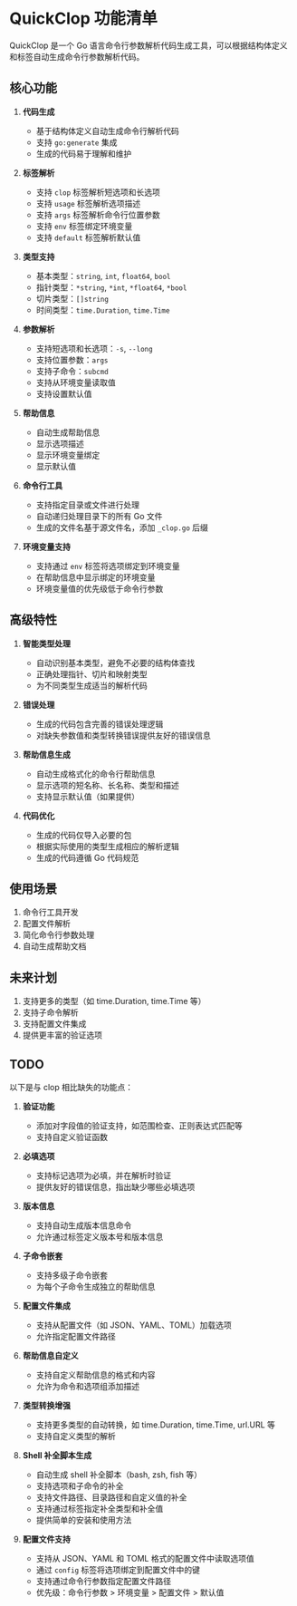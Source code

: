 # QuickClop 功能清单

QuickClop 是一个 Go 语言命令行参数解析代码生成工具，可以根据结构体定义和标签自动生成命令行参数解析代码。

## 核心功能

1. **代码生成**
   - 基于结构体定义自动生成命令行解析代码
   - 支持 `go:generate` 集成
   - 生成的代码易于理解和维护

2. **标签解析**
   - 支持 `clop` 标签解析短选项和长选项
   - 支持 `usage` 标签解析选项描述
   - 支持 `args` 标签解析命令行位置参数
   - 支持 `env` 标签绑定环境变量
   - 支持 `default` 标签解析默认值

3. **类型支持**
   - 基本类型：`string`, `int`, `float64`, `bool`
   - 指针类型：`*string`, `*int`, `*float64`, `*bool`
   - 切片类型：`[]string`
   - 时间类型：`time.Duration`, `time.Time`

4. **参数解析**
   - 支持短选项和长选项：`-s`, `--long`
   - 支持位置参数：`args`
   - 支持子命令：`subcmd`
   - 支持从环境变量读取值
   - 支持设置默认值

5. **帮助信息**
   - 自动生成帮助信息
   - 显示选项描述
   - 显示环境变量绑定
   - 显示默认值

6. **命令行工具**
   - 支持指定目录或文件进行处理
   - 自动递归处理目录下的所有 Go 文件
   - 生成的文件名基于源文件名，添加 `_clop.go` 后缀

7. **环境变量支持**
   - 支持通过 `env` 标签将选项绑定到环境变量
   - 在帮助信息中显示绑定的环境变量
   - 环境变量值的优先级低于命令行参数

## 高级特性

1. **智能类型处理**
   - 自动识别基本类型，避免不必要的结构体查找
   - 正确处理指针、切片和映射类型
   - 为不同类型生成适当的解析代码

2. **错误处理**
   - 生成的代码包含完善的错误处理逻辑
   - 对缺失参数值和类型转换错误提供友好的错误信息

3. **帮助信息生成**
   - 自动生成格式化的命令行帮助信息
   - 显示选项的短名称、长名称、类型和描述
   - 支持显示默认值（如果提供）

4. **代码优化**
   - 生成的代码仅导入必要的包
   - 根据实际使用的类型生成相应的解析逻辑
   - 生成的代码遵循 Go 代码规范

## 使用场景

1. 命令行工具开发
2. 配置文件解析
3. 简化命令行参数处理
4. 自动生成帮助文档

## 未来计划

1. 支持更多的类型（如 time.Duration, time.Time 等）
2. 支持子命令解析
3. 支持配置文件集成
4. 提供更丰富的验证选项

## TODO

以下是与 clop 相比缺失的功能点：

1. **验证功能**
   - 添加对字段值的验证支持，如范围检查、正则表达式匹配等
   - 支持自定义验证函数

2. **必填选项**
   - 支持标记选项为必填，并在解析时验证
   - 提供友好的错误信息，指出缺少哪些必填选项

3. **版本信息**
   - 支持自动生成版本信息命令
   - 允许通过标签定义版本号和版本信息

4. **子命令嵌套**
   - 支持多级子命令嵌套
   - 为每个子命令生成独立的帮助信息

5. **配置文件集成**
   - 支持从配置文件（如 JSON、YAML、TOML）加载选项
   - 允许指定配置文件路径

6. **帮助信息自定义**
   - 支持自定义帮助信息的格式和内容
   - 允许为命令和选项组添加描述

7. **类型转换增强**
   - 支持更多类型的自动转换，如 time.Duration, time.Time, url.URL 等
   - 支持自定义类型的解析

8. **Shell 补全脚本生成**
    - 自动生成 shell 补全脚本（bash, zsh, fish 等）
    - 支持选项和子命令的补全
    - 支持文件路径、目录路径和自定义值的补全
    - 支持通过标签指定补全类型和补全值
    - 提供简单的安装和使用方法

9. **配置文件支持**
    - 支持从 JSON、YAML 和 TOML 格式的配置文件中读取选项值
    - 通过 `config` 标签将选项绑定到配置文件中的键
    - 支持通过命令行参数指定配置文件路径
    - 优先级：命令行参数 > 环境变量 > 配置文件 > 默认值

